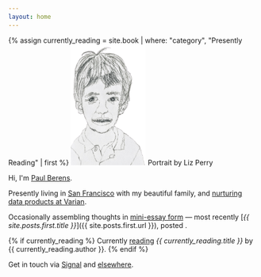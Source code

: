 ```yaml
---
layout: home
---
```

<div id="postDate" data-post-date="{{ site.posts.first.date | date: '%Y-%m-%dT%H:%M:%SZ' }}"></div>
{% assign currently_reading = site.book | where: "category", "Presently Reading" | first %}
<a href="/prayers/"><img src="/assets/images/pmb.portrait.png" alt="portrait" style="width: 30%;"></a>
<span class="muted small">Portrait by Liz Perry</span>

Hi, I'm [Paul Berens](/infobox/).

Presently living in [San Francisco](/sf/) with my beautiful family, and [nurturing data products at Varian](/bio/).

Occasionally assembling thoughts in [mini-essay form](/blog/) — most recently [*{{ site.posts.first.title }}*]({{ site.posts.first.url }}), posted <span id="timeDifferenceInline"></span>.

{% if currently_reading %}
Currently [reading](/books/) *{{ currently_reading.title }}* by {{ currently_reading.author }}.
{% endif %}

Get in touch via <a href="https://signal.me/#eu/ZIW9Fp74JntNZR6qR3lzP75kawn7rnT4aCdYIPAOG6eeO25MvYpC5a36bQqXv57v" target="_blank">Signal</a> and [elsewhere](/contact/).